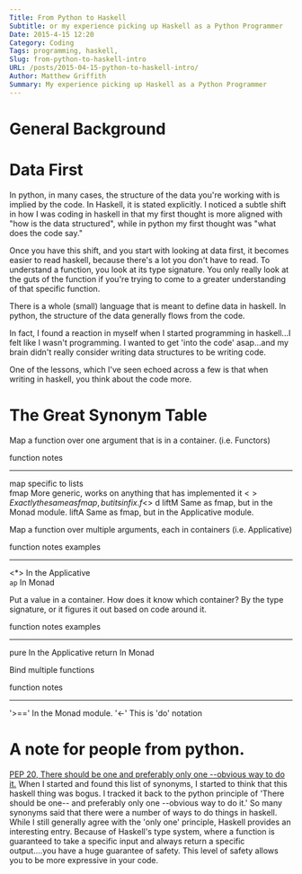 ```yaml
---
Title: From Python to Haskell
Subtitle: or my experience picking up Haskell as a Python Programmer
Date: 2015-4-15 12:20
Category: Coding
Tags: programming, haskell, 
Slug: from-python-to-haskell-intro
URL: /posts/2015-04-15-python-to-haskell-intro/
Author: Matthew Griffith
Summary: My experience picking up Haskell as a Python Programmer
---
```


# General Background

# Data First
In python, in many cases,  the structure of the data you're working with is implied by the code.  In Haskell, it is stated explicitly.  I noticed a subtle shift in how I was coding in haskell in that my first thought is more aligned with "how is the data structured", while in python my first thought was "what does the code say."

Once you have this shift, and you start with looking at data first, it becomes easier to read haskell, because there's a lot you don't have to read.  To understand a function, you look at its type signature.  You only really look at the guts of the function if you're trying to come to a greater understanding of that specific function.

There is a whole (small) language that is meant to define data in haskell.  In python, the structure of the data generally flows from the code.

In fact, I found a reaction in myself when I started programming in haskell...I felt like I wasn't programming.  I wanted to get 'into the code' asap...and my brain didn't really consider writing data structures to be writing code.

One of the lessons, which I've seen echoed across a few is that when writing in haskell, you think about the code more.



# The Great Synonym Table

Map a function over one argument that is in a container. (i.e. Functors)

function     notes   
------------ ---------------------                                    
map          specific to lists   
fmap         More generic, works on anything that has implemented it
<$>          Exactly the same as fmap, but its infix.  f <$> d
liftM        Same as fmap, but in the Monad module.
liftA        Same as fmap, but in the Applicative module.


Map a function over multiple arguments, each in containers (i.e. Applicative)

function     notes                 examples
------------ --------------------- ---------
<*>          In the Applicative  
`ap`         In Monad


Put a value in a container.  How does it know which container?  By the type signature, or it figures it out based on code around it.

function  notes                examples
--------- --------------------- ---------
pure      In the Applicative 
return    In Monad



Bind multiple functions

function    notes                    
----------- ---------------------     
'>=='       In the Monad module. 
'<-'        This is 'do' notation





# A note for people from python.  
[PEP 20, There should be one and preferably only one --obvious way to do it.](https://www.python.org/dev/peps/pep-0020/)
When I started and found this list of synonyms, I started to think that this haskell thing was bogus.  I tracked it back to the python principle of 'There should be one-- and preferably only one --obvious way to do it.'  So many synonyms said that there were a number of ways to do things in haskell.  While I still generally agree with the 'only one' principle, Haskell provides an interesting entry.  Because of Haskell's type system, where a function is guaranteed to take a specific input and always return a specific output....you have a huge guarantee of safety.  This level of safety allows you to be more expressive in your code.


